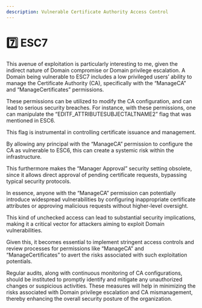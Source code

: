 ```yaml
---
description: Vulnerable Certificate Authority Access Control
---
```


# 7️⃣ ESC7

This avenue of exploitation is particularly interesting to me, given the indirect nature of Domain compromise or Domain privilege escalation. A Domain being vulnerable to ESC7 includes a low privileged users’ ability to manage the Certificate Authority (CA), specifically with the “ManageCA” and “ManageCertificates” permissions.&#x20;

These permissions can be utilized to modify the CA configuration, and can lead to serious security breaches. For instance, with these permissions, one can manipulate the “EDITF\_ATTRIBUTESUBJECTALTNAME2” flag that was mentioned in ESC6.&#x20;

This flag is instrumental in controlling certificate issuance and management.&#x20;

By allowing any principal with the “ManageCA” permission to configure the CA as vulnerable to ESC6, this can create a systemic risk within the infrastructure.

This furthermore makes the “Manager Approval” security setting obsolete, since it allows direct approval of pending certificate requests, bypassing typical security protocols.&#x20;

In essence, anyone with the “ManageCA” permission can potentially introduce widespread vulnerabilities by configuring inappropriate certificate attributes or approving malicious requests without higher-level oversight.&#x20;

This kind of unchecked access can lead to substantial security implications, making it a critical vector for attackers aiming to exploit Domain vulnerabilities.

Given this, it becomes essential to implement stringent access controls and review processes for permissions like “ManageCA” and “ManageCertificates” to avert the risks associated with such exploitation potentials.&#x20;

Regular audits, along with continuous monitoring of CA configurations, should be instituted to promptly identify and mitigate any unauthorized changes or suspicious activities. These measures will help in minimizing the risks associated with Domain privilege escalation and CA mismanagement, thereby enhancing the overall security posture of the organization.
